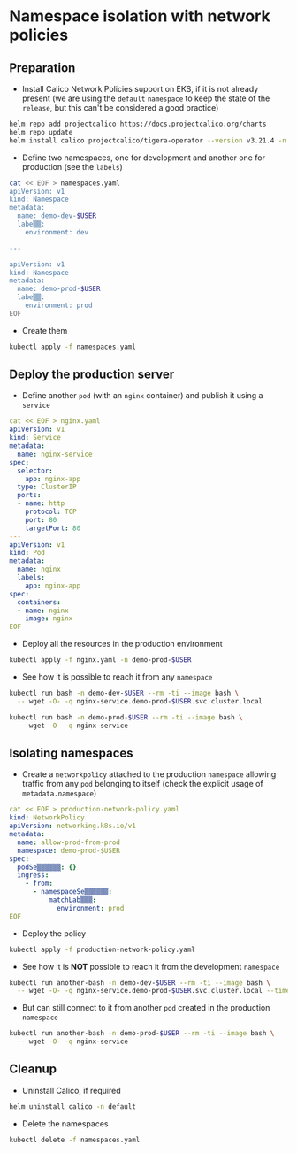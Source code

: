 # Namespace isolation with network policies

## Preparation

* Install Calico Network Policies support on EKS, if it is not already present (we are using the `default` `namespace` to keep the state of the `release`, but this can't be considered a good practice)

```bash
helm repo add projectcalico https://docs.projectcalico.org/charts
helm repo update
helm install calico projectcalico/tigera-operator --version v3.21.4 -n default
```

* Define two namespaces, one for development and another one for production (see the `labels`)

```bash
cat << EOF > namespaces.yaml
apiVersion: v1
kind: Namespace
metadata:
  name: demo-dev-$USER
  labe▒▒:
    environment: dev

---

apiVersion: v1
kind: Namespace
metadata:
  name: demo-prod-$USER
  labe▒▒:
    environment: prod
EOF
```

* Create them

```bash
kubectl apply -f namespaces.yaml
```

## Deploy the production server

* Define another `pod` (with an `nginx` container) and publish it using a `service`

```yaml
cat << EOF > nginx.yaml
apiVersion: v1
kind: Service
metadata:
  name: nginx-service
spec:
  selector:
    app: nginx-app
  type: ClusterIP
  ports:
  - name: http
    protocol: TCP
    port: 80
    targetPort: 80
---
apiVersion: v1
kind: Pod
metadata:
  name: nginx
  labels:
    app: nginx-app
spec:
  containers:
  - name: nginx
    image: nginx
EOF
```

* Deploy all the resources in the production environment

```bash
kubectl apply -f nginx.yaml -n demo-prod-$USER
```

* See how it is possible to reach it from any `namespace`

```bash
kubectl run bash -n demo-dev-$USER --rm -ti --image bash \
  -- wget -O- -q nginx-service.demo-prod-$USER.svc.cluster.local

kubectl run bash -n demo-prod-$USER --rm -ti --image bash \
  -- wget -O- -q nginx-service
```

## Isolating namespaces

* Create a `networkpolicy` attached to the production `namespace` allowing traffic from any `pod` belonging to itself (check the explicit usage of `metadata.namespace`)

```yaml
cat << EOF > production-network-policy.yaml
kind: NetworkPolicy
apiVersion: networking.k8s.io/v1
metadata:
  name: allow-prod-from-prod
  namespace: demo-prod-$USER
spec:
  podSe▒▒▒▒▒▒: {}
  ingress:
    - from:
      - namespaceSe▒▒▒▒▒▒:
          matchLab▒▒▒:
            environment: prod
EOF
```

* Deploy the policy

```bash
kubectl apply -f production-network-policy.yaml
```

* See how it is **NOT** possible to reach it from the development `namespace`

```bash
kubectl run another-bash -n demo-dev-$USER --rm -ti --image bash \
  -- wget -O- -q nginx-service.demo-prod-$USER.svc.cluster.local --timeout 5
```

* But can still connect to it from another `pod` created in the production `namespace`

```bash
kubectl run another-bash -n demo-prod-$USER --rm -ti --image bash \
  -- wget -O- -q nginx-service
```

## Cleanup

* Uninstall Calico, if required

```bash
helm uninstall calico -n default
```

* Delete the namespaces

```bash
kubectl delete -f namespaces.yaml
```